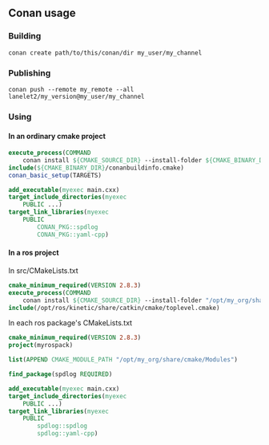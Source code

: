 ## Conan usage

### Building

`conan create path/to/this/conan/dir my_user/my_channel`

### Publishing

`conan push --remote my_remote --all lanelet2/my_version@my_user/my_channel`

### Using

#### In an ordinary cmake project

```cmake
execute_process(COMMAND
    conan install ${CMAKE_SOURCE_DIR} --install-folder ${CMAKE_BINARY_DIR} --build=missing --generator=cmake)
include(${CMAKE_BINARY_DIR}/conanbuildinfo.cmake)
conan_basic_setup(TARGETS)

add_executable(myexec main.cxx)
target_include_directories(myexec
    PUBLIC ...)
target_link_libraries(myexec
    PUBLIC
        CONAN_PKG::spdlog
        CONAN_PKG::yaml-cpp)
```

#### In a ros project

In src/CMakeLists.txt

```cmake
cmake_minimum_required(VERSION 2.8.3)
execute_process(COMMAND
    conan install ${CMAKE_SOURCE_DIR} --install-folder "/opt/my_org/share/cmake/Modules" --build=missing --generator=cmake_find_package)
include(/opt/ros/kinetic/share/catkin/cmake/toplevel.cmake)
```

In each ros package's CMakeLists.txt

```cmake
cmake_minimum_required(VERSION 2.8.3)
project(myrospack)

list(APPEND CMAKE_MODULE_PATH "/opt/my_org/share/cmake/Modules")

find_package(spdlog REQUIRED)

add_executable(myexec main.cxx)
target_include_directories(myexec
    PUBLIC ...)
target_link_libraries(myexec
    PUBLIC
        spdlog::spdlog
        spdlog::yaml-cpp)
```
